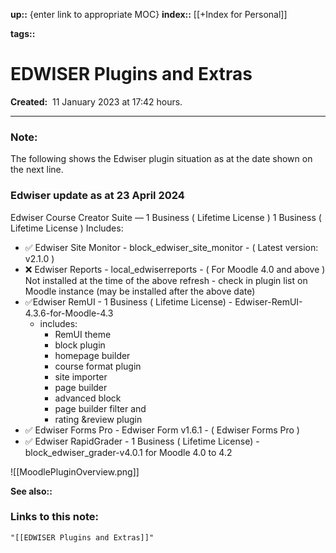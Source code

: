 **up::** {enter link to appropriate MOC}
**index::** [[+Index for Personal]]
 

**tags::** 

# EDWISER Plugins and Extras

**Created:**  11 January 2023 at  17:42 hours.

___
### Note:
The following shows the Edwiser plugin situation as at the date shown on the next line.
### Edwiser update as at 23 April 2024
Edwiser Course Creator Suite — 1 Business ( Lifetime License ) 1 Business ( Lifetime License )
Includes: 
- ✅ Edwiser Site Monitor -  block_edwiser_site_monitor - ( Latest version: v2.1.0 )
- ❌ Edwiser Reports - local_edwiserreports - ( For Moodle 4.0 and above )
  Not installed at the time of the above refresh - check in plugin list on Moodle instance (may be installed after the above date)
- ✅Edwiser RemUI - 1 Business ( Lifetime License) - Edwiser-RemUI-4.3.6-for-Moodle-4.3
   - includes:
	   - RemUI theme
	   - block plugin
	   - homepage builder
	   - course format plugin
	   - site importer
	   - page builder
	   - advanced block
	   - page builder filter and
	   - rating &review plugin    
- ✅ Edwiser Forms Pro - Edwiser Form v1.6.1 - ( Edwiser Forms Pro )
- ✅ Edwiser RapidGrader - 1 Business ( Lifetime License) - block_edwiser_grader-v4.0.1 for Moodle 4.0 to 4.2

![[MoodlePluginOverview.png]]

**See also::** 

### Links to this note:
```query
"[[EDWISER Plugins and Extras]]"
```

